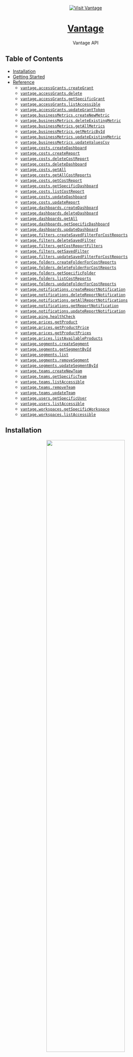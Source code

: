 <div align="center">

[![Visit Vantage](./header.png)](https://vantage.sh)

# [Vantage](https://vantage.sh)<a id="vantage"></a>

Vantage API

</div>

## Table of Contents<a id="table-of-contents"></a>

<!-- toc -->

- [Installation](#installation)
- [Getting Started](#getting-started)
- [Reference](#reference)
  * [`vantage.accessGrants.createGrant`](#vantageaccessgrantscreategrant)
  * [`vantage.accessGrants.delete`](#vantageaccessgrantsdelete)
  * [`vantage.accessGrants.getSpecificGrant`](#vantageaccessgrantsgetspecificgrant)
  * [`vantage.accessGrants.listAccessible`](#vantageaccessgrantslistaccessible)
  * [`vantage.accessGrants.updateGrantToken`](#vantageaccessgrantsupdategranttoken)
  * [`vantage.businessMetrics.createNewMetric`](#vantagebusinessmetricscreatenewmetric)
  * [`vantage.businessMetrics.deleteExistingMetric`](#vantagebusinessmetricsdeleteexistingmetric)
  * [`vantage.businessMetrics.getAllMetrics`](#vantagebusinessmetricsgetallmetrics)
  * [`vantage.businessMetrics.getMetricById`](#vantagebusinessmetricsgetmetricbyid)
  * [`vantage.businessMetrics.updateExistingMetric`](#vantagebusinessmetricsupdateexistingmetric)
  * [`vantage.businessMetrics.updateValuesCsv`](#vantagebusinessmetricsupdatevaluescsv)
  * [`vantage.costs.createDashboard`](#vantagecostscreatedashboard)
  * [`vantage.costs.createReport`](#vantagecostscreatereport)
  * [`vantage.costs.deleteCostReport`](#vantagecostsdeletecostreport)
  * [`vantage.costs.deleteDashboard`](#vantagecostsdeletedashboard)
  * [`vantage.costs.getAll`](#vantagecostsgetall)
  * [`vantage.costs.getAllCostReports`](#vantagecostsgetallcostreports)
  * [`vantage.costs.getCostReport`](#vantagecostsgetcostreport)
  * [`vantage.costs.getSpecificDashboard`](#vantagecostsgetspecificdashboard)
  * [`vantage.costs.listCostReport`](#vantagecostslistcostreport)
  * [`vantage.costs.updateDashboard`](#vantagecostsupdatedashboard)
  * [`vantage.costs.updateReport`](#vantagecostsupdatereport)
  * [`vantage.dashboards.createDashboard`](#vantagedashboardscreatedashboard)
  * [`vantage.dashboards.deleteDashboard`](#vantagedashboardsdeletedashboard)
  * [`vantage.dashboards.getAll`](#vantagedashboardsgetall)
  * [`vantage.dashboards.getSpecificDashboard`](#vantagedashboardsgetspecificdashboard)
  * [`vantage.dashboards.updateDashboard`](#vantagedashboardsupdatedashboard)
  * [`vantage.filters.createSavedFilterForCostReports`](#vantagefilterscreatesavedfilterforcostreports)
  * [`vantage.filters.deleteSavedFilter`](#vantagefiltersdeletesavedfilter)
  * [`vantage.filters.getCostReportFilters`](#vantagefiltersgetcostreportfilters)
  * [`vantage.filters.getSavedFilter`](#vantagefiltersgetsavedfilter)
  * [`vantage.filters.updateSavedFilterForCostReports`](#vantagefiltersupdatesavedfilterforcostreports)
  * [`vantage.folders.createFolderForCostReports`](#vantagefolderscreatefolderforcostreports)
  * [`vantage.folders.deleteFolderForCostReports`](#vantagefoldersdeletefolderforcostreports)
  * [`vantage.folders.getSpecificFolder`](#vantagefoldersgetspecificfolder)
  * [`vantage.folders.listCostReports`](#vantagefolderslistcostreports)
  * [`vantage.folders.updateFolderForCostReports`](#vantagefoldersupdatefolderforcostreports)
  * [`vantage.notifications.createReportNotification`](#vantagenotificationscreatereportnotification)
  * [`vantage.notifications.deleteReportNotification`](#vantagenotificationsdeletereportnotification)
  * [`vantage.notifications.getAllReportNotifications`](#vantagenotificationsgetallreportnotifications)
  * [`vantage.notifications.getReportNotification`](#vantagenotificationsgetreportnotification)
  * [`vantage.notifications.updateReportNotification`](#vantagenotificationsupdatereportnotification)
  * [`vantage.ping.healthCheck`](#vantagepinghealthcheck)
  * [`vantage.prices.getProduct`](#vantagepricesgetproduct)
  * [`vantage.prices.getProductPrice`](#vantagepricesgetproductprice)
  * [`vantage.prices.getProductPrices`](#vantagepricesgetproductprices)
  * [`vantage.prices.listAvailableProducts`](#vantagepriceslistavailableproducts)
  * [`vantage.segments.createSegment`](#vantagesegmentscreatesegment)
  * [`vantage.segments.getSegmentById`](#vantagesegmentsgetsegmentbyid)
  * [`vantage.segments.list`](#vantagesegmentslist)
  * [`vantage.segments.removeSegment`](#vantagesegmentsremovesegment)
  * [`vantage.segments.updateSegmentById`](#vantagesegmentsupdatesegmentbyid)
  * [`vantage.teams.createNewTeam`](#vantageteamscreatenewteam)
  * [`vantage.teams.getSpecificTeam`](#vantageteamsgetspecificteam)
  * [`vantage.teams.listAccessible`](#vantageteamslistaccessible)
  * [`vantage.teams.removeTeam`](#vantageteamsremoveteam)
  * [`vantage.teams.updateTeam`](#vantageteamsupdateteam)
  * [`vantage.users.getSpecificUser`](#vantageusersgetspecificuser)
  * [`vantage.users.listAccessible`](#vantageuserslistaccessible)
  * [`vantage.workspaces.getSpecificWorkspace`](#vantageworkspacesgetspecificworkspace)
  * [`vantage.workspaces.listAccessible`](#vantageworkspaceslistaccessible)

<!-- tocstop -->

## Installation<a id="installation"></a>
<div align="center">
  <a href="https://konfigthis.com/sdk-sign-up?company=Vantage&language=TypeScript">
    <img src="https://raw.githubusercontent.com/konfig-dev/brand-assets/HEAD/cta-images/typescript-cta.png" width="70%">
  </a>
</div>

## Getting Started<a id="getting-started"></a>

```typescript
import { Vantage } from "vantage-typescript-sdk";

const vantage = new Vantage({
  // Defining the base path is optional and defaults to https://api.vantage.sh/v2
  // basePath: "https://api.vantage.sh/v2",
  oauthClientId: "CLIENT_ID",
  oauthClientSecret: "CLIENT_SECRET",
});

const createGrantResponse = await vantage.accessGrants.createGrant({
  resource_token: "resource_token_example",
  team_token: "team_token_example",
  access: "denied",
});

console.log(createGrantResponse);
```

## Reference<a id="reference"></a>


### `vantage.accessGrants.createGrant`<a id="vantageaccessgrantscreategrant"></a>

Create an Access Grant.

#### 🛠️ Usage<a id="🛠️-usage"></a>

```typescript
const createGrantResponse = await vantage.accessGrants.createGrant({
  resource_token: "resource_token_example",
  team_token: "team_token_example",
  access: "denied",
});
```

#### ⚙️ Parameters<a id="⚙️-parameters"></a>

##### resource_token: `string`<a id="resource_token-string"></a>

The token of the resource for which you are granting access.

##### team_token: `string`<a id="team_token-string"></a>

The token of the Team you want to grant access to.

##### access: `string`<a id="access-string"></a>

The access level you want to grant. Defaults to \\\'allowed\\\'.

#### 🔄 Return<a id="🔄-return"></a>

[AccessGrant](./models/access-grant.ts)

#### 🌐 Endpoint<a id="🌐-endpoint"></a>

`/access_grants` `POST`

[🔙 **Back to Table of Contents**](#table-of-contents)

---


### `vantage.accessGrants.delete`<a id="vantageaccessgrantsdelete"></a>

Delete an Access Grant.

#### 🛠️ Usage<a id="🛠️-usage"></a>

```typescript
const deleteResponse = await vantage.accessGrants.delete({
  accessGrantToken: "accessGrantToken_example",
});
```

#### ⚙️ Parameters<a id="⚙️-parameters"></a>

##### accessGrantToken: `string`<a id="accessgranttoken-string"></a>

#### 🔄 Return<a id="🔄-return"></a>

[AccessGrant](./models/access-grant.ts)

#### 🌐 Endpoint<a id="🌐-endpoint"></a>

`/access_grants/{access_grant_token}` `DELETE`

[🔙 **Back to Table of Contents**](#table-of-contents)

---


### `vantage.accessGrants.getSpecificGrant`<a id="vantageaccessgrantsgetspecificgrant"></a>

Return a specific Access Grant.

#### 🛠️ Usage<a id="🛠️-usage"></a>

```typescript
const getSpecificGrantResponse = await vantage.accessGrants.getSpecificGrant({
  accessGrantToken: "accessGrantToken_example",
});
```

#### ⚙️ Parameters<a id="⚙️-parameters"></a>

##### accessGrantToken: `string`<a id="accessgranttoken-string"></a>

#### 🔄 Return<a id="🔄-return"></a>

[AccessGrant](./models/access-grant.ts)

#### 🌐 Endpoint<a id="🌐-endpoint"></a>

`/access_grants/{access_grant_token}` `GET`

[🔙 **Back to Table of Contents**](#table-of-contents)

---


### `vantage.accessGrants.listAccessible`<a id="vantageaccessgrantslistaccessible"></a>

Return all Access Grants that the current API token has access to.

#### 🛠️ Usage<a id="🛠️-usage"></a>

```typescript
const listAccessibleResponse = await vantage.accessGrants.listAccessible({});
```

#### ⚙️ Parameters<a id="⚙️-parameters"></a>

##### page: `number`<a id="page-number"></a>

The page of results to return.

##### limit: `number`<a id="limit-number"></a>

The amount of results to return. The maximum is 1000.

#### 🔄 Return<a id="🔄-return"></a>

[AccessGrants](./models/access-grants.ts)

#### 🌐 Endpoint<a id="🌐-endpoint"></a>

`/access_grants` `GET`

[🔙 **Back to Table of Contents**](#table-of-contents)

---


### `vantage.accessGrants.updateGrantToken`<a id="vantageaccessgrantsupdategranttoken"></a>

Update an AccessGrant.

#### 🛠️ Usage<a id="🛠️-usage"></a>

```typescript
const updateGrantTokenResponse = await vantage.accessGrants.updateGrantToken({
  accessGrantToken: "accessGrantToken_example",
  access: "denied",
});
```

#### ⚙️ Parameters<a id="⚙️-parameters"></a>

##### access: `string`<a id="access-string"></a>

Allowed or denied access to resource.

##### accessGrantToken: `string`<a id="accessgranttoken-string"></a>

#### 🔄 Return<a id="🔄-return"></a>

[AccessGrant](./models/access-grant.ts)

#### 🌐 Endpoint<a id="🌐-endpoint"></a>

`/access_grants/{access_grant_token}` `PUT`

[🔙 **Back to Table of Contents**](#table-of-contents)

---


### `vantage.businessMetrics.createNewMetric`<a id="vantagebusinessmetricscreatenewmetric"></a>

Create a new Business Metric.

#### 🛠️ Usage<a id="🛠️-usage"></a>

```typescript
const createNewMetricResponse = await vantage.businessMetrics.createNewMetric({
  title: "title_example",
});
```

#### ⚙️ Parameters<a id="⚙️-parameters"></a>

##### title: `string`<a id="title-string"></a>

The title of the Business Metric.

##### cost_report_tokens_with_metadata: [`PostBusinessMetricsCostReportTokensWithMetadataInner`](./models/post-business-metrics-cost-report-tokens-with-metadata-inner.ts)[]<a id="cost_report_tokens_with_metadata-postbusinessmetricscostreporttokenswithmetadatainnermodelspost-business-metrics-cost-report-tokens-with-metadata-innerts"></a>

The tokens for any CostReports that use the BusinessMetric, and the unit scale.

##### values: [`PostBusinessMetricsValuesInner`](./models/post-business-metrics-values-inner.ts)[]<a id="values-postbusinessmetricsvaluesinnermodelspost-business-metrics-values-innerts"></a>

The dates and amounts for the BusinessMetric.

#### 🔄 Return<a id="🔄-return"></a>

[BusinessMetric](./models/business-metric.ts)

#### 🌐 Endpoint<a id="🌐-endpoint"></a>

`/business_metrics` `POST`

[🔙 **Back to Table of Contents**](#table-of-contents)

---


### `vantage.businessMetrics.deleteExistingMetric`<a id="vantagebusinessmetricsdeleteexistingmetric"></a>

Deletes an existing BusinessMetric.

#### 🛠️ Usage<a id="🛠️-usage"></a>

```typescript
const deleteExistingMetricResponse =
  await vantage.businessMetrics.deleteExistingMetric({
    businessMetricToken: "businessMetricToken_example",
  });
```

#### ⚙️ Parameters<a id="⚙️-parameters"></a>

##### businessMetricToken: `string`<a id="businessmetrictoken-string"></a>

#### 🔄 Return<a id="🔄-return"></a>

[BusinessMetric](./models/business-metric.ts)

#### 🌐 Endpoint<a id="🌐-endpoint"></a>

`/business_metrics/{business_metric_token}` `DELETE`

[🔙 **Back to Table of Contents**](#table-of-contents)

---


### `vantage.businessMetrics.getAllMetrics`<a id="vantagebusinessmetricsgetallmetrics"></a>

Return all Business Metrics that the current API token has access to.

#### 🛠️ Usage<a id="🛠️-usage"></a>

```typescript
const getAllMetricsResponse = await vantage.businessMetrics.getAllMetrics({});
```

#### ⚙️ Parameters<a id="⚙️-parameters"></a>

##### page: `number`<a id="page-number"></a>

The page of results to return.

##### limit: `number`<a id="limit-number"></a>

The amount of results to return. The maximum is 1000.

#### 🔄 Return<a id="🔄-return"></a>

[BusinessMetrics](./models/business-metrics.ts)

#### 🌐 Endpoint<a id="🌐-endpoint"></a>

`/business_metrics` `GET`

[🔙 **Back to Table of Contents**](#table-of-contents)

---


### `vantage.businessMetrics.getMetricById`<a id="vantagebusinessmetricsgetmetricbyid"></a>

Return a specific Business Metric.

#### 🛠️ Usage<a id="🛠️-usage"></a>

```typescript
const getMetricByIdResponse = await vantage.businessMetrics.getMetricById({
  businessMetricToken: "businessMetricToken_example",
});
```

#### ⚙️ Parameters<a id="⚙️-parameters"></a>

##### businessMetricToken: `string`<a id="businessmetrictoken-string"></a>

#### 🔄 Return<a id="🔄-return"></a>

[BusinessMetric](./models/business-metric.ts)

#### 🌐 Endpoint<a id="🌐-endpoint"></a>

`/business_metrics/{business_metric_token}` `GET`

[🔙 **Back to Table of Contents**](#table-of-contents)

---


### `vantage.businessMetrics.updateExistingMetric`<a id="vantagebusinessmetricsupdateexistingmetric"></a>

Updates an existing BusinessMetric.

#### 🛠️ Usage<a id="🛠️-usage"></a>

```typescript
const updateExistingMetricResponse =
  await vantage.businessMetrics.updateExistingMetric({
    businessMetricToken: "businessMetricToken_example",
  });
```

#### ⚙️ Parameters<a id="⚙️-parameters"></a>

##### businessMetricToken: `string`<a id="businessmetrictoken-string"></a>

##### title: `string`<a id="title-string"></a>

The title of the BusinessMetric.

##### cost_report_tokens_with_metadata: [`PutBusinessMetricsCostReportTokensWithMetadataInner`](./models/put-business-metrics-cost-report-tokens-with-metadata-inner.ts)[]<a id="cost_report_tokens_with_metadata-putbusinessmetricscostreporttokenswithmetadatainnermodelsput-business-metrics-cost-report-tokens-with-metadata-innerts"></a>

The tokens for any CostReports that use the BusinessMetric, and the unit scale.

##### values: [`PostBusinessMetricsValuesInner`](./models/post-business-metrics-values-inner.ts)[]<a id="values-postbusinessmetricsvaluesinnermodelspost-business-metrics-values-innerts"></a>

The dates and amounts for the BusinessMetric.

#### 🔄 Return<a id="🔄-return"></a>

[BusinessMetric](./models/business-metric.ts)

#### 🌐 Endpoint<a id="🌐-endpoint"></a>

`/business_metrics/{business_metric_token}` `PUT`

[🔙 **Back to Table of Contents**](#table-of-contents)

---


### `vantage.businessMetrics.updateValuesCsv`<a id="vantagebusinessmetricsupdatevaluescsv"></a>

Updates the values for an existing BusinessMetric from a CSV file.

#### 🛠️ Usage<a id="🛠️-usage"></a>

```typescript
const updateValuesCsvResponse = await vantage.businessMetrics.updateValuesCsv({
  businessMetricToken: "businessMetricToken_example",
  csv: fs.readFileSync("/path/to/file"),
});
```

#### ⚙️ Parameters<a id="⚙️-parameters"></a>

##### businessMetricToken: `string`<a id="businessmetrictoken-string"></a>

##### csv: `Uint8Array | File | buffer.File`<a id="csv-uint8array--file--bufferfile"></a>

CSV file containing BusinessMetric dates and amounts

#### 🔄 Return<a id="🔄-return"></a>

[BusinessMetric](./models/business-metric.ts)

#### 🌐 Endpoint<a id="🌐-endpoint"></a>

`/business_metrics/{business_metric_token}/values.csv` `PUT`

[🔙 **Back to Table of Contents**](#table-of-contents)

---


### `vantage.costs.createDashboard`<a id="vantagecostscreatedashboard"></a>

Create a Dashboard.

#### 🛠️ Usage<a id="🛠️-usage"></a>

```typescript
const createDashboardResponse = await vantage.costs.createDashboard({
  title: "title_example",
  date_bin: "cumulative",
  date_interval: "this_month",
  end_date: "end_date_example",
});
```

#### ⚙️ Parameters<a id="⚙️-parameters"></a>

##### title: `string`<a id="title-string"></a>

The title of the Dashboard.

##### end_date: `string`<a id="end_date-string"></a>

The end date for the date range for costs in the Dashboard. ISO 8601 Formatted. Incompatible with \\\'date_interval\\\' parameter.

##### widget_tokens: `string`[]<a id="widget_tokens-string"></a>

The tokens of the widgets to add to the Dashboard. Currently only supports CostReport tokens.

##### saved_filter_tokens: `string`[]<a id="saved_filter_tokens-string"></a>

The tokens of the Saved Filters used in the Dashboard.

##### date_bin: `string`<a id="date_bin-string"></a>

Determines how to group costs in the Dashboard.

##### date_interval: `string`<a id="date_interval-string"></a>

Determines the date range in the Dashboard. Incompatible with \\\'start_date\\\' and \\\'end_date\\\' parameters.

##### start_date: `string`<a id="start_date-string"></a>

The start date for the date range for costs in the Dashboard. ISO 8601 Formatted. Incompatible with \\\'date_interval\\\' parameter.

##### workspace_token: `string`<a id="workspace_token-string"></a>

The token of the Workspace to add the Dashboard to. Required if the API token is associated with multiple Workspaces.

#### 🔄 Return<a id="🔄-return"></a>

[Dashboard](./models/dashboard.ts)

#### 🌐 Endpoint<a id="🌐-endpoint"></a>

`/dashboards` `POST`

[🔙 **Back to Table of Contents**](#table-of-contents)

---


### `vantage.costs.createReport`<a id="vantagecostscreatereport"></a>

Create a CostReport.

#### 🛠️ Usage<a id="🛠️-usage"></a>

```typescript
const createReportResponse = await vantage.costs.createReport({
  title: "title_example",
});
```

#### ⚙️ Parameters<a id="⚙️-parameters"></a>

##### title: `string`<a id="title-string"></a>

The title of the CostReport.

##### workspace_token: `string`<a id="workspace_token-string"></a>

The token of the Workspace to add the Cost Report to. Ignored if \\\'folder_token\\\' is set. Required if the API token is associated with multiple Workspaces.

##### groupings: `string`<a id="groupings-string"></a>

Grouping values for aggregating costs on the report. Valid groupings: account_id, billing_account_id, charge_type, cost_category, cost_subcategory, provider, region, resource_id, service, tagged, tag:<tag_value>. If providing multiple groupings, join as comma separated values: groupings=provider,service,region

##### filter: `string`<a id="filter-string"></a>

The filter query language to apply to the CostReport. Additional documentation available at https://docs.vantage.sh/vql.

##### saved_filter_tokens: `string`[]<a id="saved_filter_tokens-string"></a>

The tokens of the SavedFilters to apply to the CostReport.

##### business_metric_tokens_with_metadata: [`PostCostReportsBusinessMetricTokensWithMetadataInner`](./models/post-cost-reports-business-metric-tokens-with-metadata-inner.ts)[]<a id="business_metric_tokens_with_metadata-postcostreportsbusinessmetrictokenswithmetadatainnermodelspost-cost-reports-business-metric-tokens-with-metadata-innerts"></a>

The tokens for any BusinessMetrics to attach to the CostReport, and the unit scale.

##### folder_token: `string`<a id="folder_token-string"></a>

The token of the Folder to add the CostReport to. Determines the Workspace the report is assigned to.

##### settings: [`PostCostReportsSettings`](./models/post-cost-reports-settings.ts)<a id="settings-postcostreportssettingsmodelspost-cost-reports-settingsts"></a>

#### 🔄 Return<a id="🔄-return"></a>

[CostReport](./models/cost-report.ts)

#### 🌐 Endpoint<a id="🌐-endpoint"></a>

`/cost_reports` `POST`

[🔙 **Back to Table of Contents**](#table-of-contents)

---


### `vantage.costs.deleteCostReport`<a id="vantagecostsdeletecostreport"></a>

Delete a CostReport.

#### 🛠️ Usage<a id="🛠️-usage"></a>

```typescript
const deleteCostReportResponse = await vantage.costs.deleteCostReport({
  costReportToken: "costReportToken_example",
});
```

#### ⚙️ Parameters<a id="⚙️-parameters"></a>

##### costReportToken: `string`<a id="costreporttoken-string"></a>

#### 🔄 Return<a id="🔄-return"></a>

[CostReport](./models/cost-report.ts)

#### 🌐 Endpoint<a id="🌐-endpoint"></a>

`/cost_reports/{cost_report_token}` `DELETE`

[🔙 **Back to Table of Contents**](#table-of-contents)

---


### `vantage.costs.deleteDashboard`<a id="vantagecostsdeletedashboard"></a>

Delete a Dashboard.

#### 🛠️ Usage<a id="🛠️-usage"></a>

```typescript
const deleteDashboardResponse = await vantage.costs.deleteDashboard({
  dashboardToken: "dashboardToken_example",
});
```

#### ⚙️ Parameters<a id="⚙️-parameters"></a>

##### dashboardToken: `string`<a id="dashboardtoken-string"></a>

#### 🔄 Return<a id="🔄-return"></a>

[Dashboard](./models/dashboard.ts)

#### 🌐 Endpoint<a id="🌐-endpoint"></a>

`/dashboards/{dashboard_token}` `DELETE`

[🔙 **Back to Table of Contents**](#table-of-contents)

---


### `vantage.costs.getAll`<a id="vantagecostsgetall"></a>

Return all Dashboards.

#### 🛠️ Usage<a id="🛠️-usage"></a>

```typescript
const getAllResponse = await vantage.costs.getAll({});
```

#### ⚙️ Parameters<a id="⚙️-parameters"></a>

##### page: `number`<a id="page-number"></a>

The page of results to return.

##### limit: `number`<a id="limit-number"></a>

The amount of results to return. The maximum is 1000.

#### 🔄 Return<a id="🔄-return"></a>

[Dashboards](./models/dashboards.ts)

#### 🌐 Endpoint<a id="🌐-endpoint"></a>

`/dashboards` `GET`

[🔙 **Back to Table of Contents**](#table-of-contents)

---


### `vantage.costs.getAllCostReports`<a id="vantagecostsgetallcostreports"></a>

Return all CostReports.

#### 🛠️ Usage<a id="🛠️-usage"></a>

```typescript
const getAllCostReportsResponse = await vantage.costs.getAllCostReports({});
```

#### ⚙️ Parameters<a id="⚙️-parameters"></a>

##### page: `number`<a id="page-number"></a>

The page of results to return.

##### limit: `number`<a id="limit-number"></a>

The amount of results to return. The maximum is 1000.

#### 🔄 Return<a id="🔄-return"></a>

[CostReports](./models/cost-reports.ts)

#### 🌐 Endpoint<a id="🌐-endpoint"></a>

`/cost_reports` `GET`

[🔙 **Back to Table of Contents**](#table-of-contents)

---


### `vantage.costs.getCostReport`<a id="vantagecostsgetcostreport"></a>

Return a CostReport.

#### 🛠️ Usage<a id="🛠️-usage"></a>

```typescript
const getCostReportResponse = await vantage.costs.getCostReport({
  costReportToken: "costReportToken_example",
});
```

#### ⚙️ Parameters<a id="⚙️-parameters"></a>

##### costReportToken: `string`<a id="costreporttoken-string"></a>

#### 🔄 Return<a id="🔄-return"></a>

[CostReport](./models/cost-report.ts)

#### 🌐 Endpoint<a id="🌐-endpoint"></a>

`/cost_reports/{cost_report_token}` `GET`

[🔙 **Back to Table of Contents**](#table-of-contents)

---


### `vantage.costs.getSpecificDashboard`<a id="vantagecostsgetspecificdashboard"></a>

Return a specific Dashboard.

#### 🛠️ Usage<a id="🛠️-usage"></a>

```typescript
const getSpecificDashboardResponse = await vantage.costs.getSpecificDashboard({
  dashboardToken: "dashboardToken_example",
});
```

#### ⚙️ Parameters<a id="⚙️-parameters"></a>

##### dashboardToken: `string`<a id="dashboardtoken-string"></a>

#### 🔄 Return<a id="🔄-return"></a>

[Dashboard](./models/dashboard.ts)

#### 🌐 Endpoint<a id="🌐-endpoint"></a>

`/dashboards/{dashboard_token}` `GET`

[🔙 **Back to Table of Contents**](#table-of-contents)

---


### `vantage.costs.listCostReport`<a id="vantagecostslistcostreport"></a>

Return all Costs for a CostReport.

#### 🛠️ Usage<a id="🛠️-usage"></a>

```typescript
const listCostReportResponse = await vantage.costs.listCostReport({
  costReportToken: "costReportToken_example",
  order: "desc",
});
```

#### ⚙️ Parameters<a id="⚙️-parameters"></a>

##### costReportToken: `string`<a id="costreporttoken-string"></a>

The CostReport token.

##### startDate: `string`<a id="startdate-string"></a>

First date you would like to filter costs from. ISO 8601 formatted.

##### endDate: `string`<a id="enddate-string"></a>

Last date you would like to filter costs to. ISO 8601 formatted.

##### groupings: `string`[]<a id="groupings-string"></a>

Group the results by specific field(s). Defaults to provider, service, account_id. Valid groupings: account_id, billing_account_id, charge_type, cost_category, cost_subcategory, provider, region, resource_id, service, tagged, tag:<tag_value>. If providing multiple groupings, join as comma separated values: groupings=provider,service,region

##### order: `'asc' | 'desc'`<a id="order-asc--desc"></a>

Whether to order costs by date in an ascending or descending manner.

##### limit: `number`<a id="limit-number"></a>

The amount of results to return. The maximum is 1000.

#### 🔄 Return<a id="🔄-return"></a>

[Costs](./models/costs.ts)

#### 🌐 Endpoint<a id="🌐-endpoint"></a>

`/costs` `GET`

[🔙 **Back to Table of Contents**](#table-of-contents)

---


### `vantage.costs.updateDashboard`<a id="vantagecostsupdatedashboard"></a>

Update a Dashboard.

#### 🛠️ Usage<a id="🛠️-usage"></a>

```typescript
const updateDashboardResponse = await vantage.costs.updateDashboard({
  dashboardToken: "dashboardToken_example",
  date_bin: "cumulative",
  date_interval: "this_month",
  end_date: "end_date_example",
});
```

#### ⚙️ Parameters<a id="⚙️-parameters"></a>

##### end_date: `string`<a id="end_date-string"></a>

The end date for the date range for costs in the Dashboard. ISO 8601 Formatted. Incompatible with \\\'date_interval\\\' parameter.

##### dashboardToken: `string`<a id="dashboardtoken-string"></a>

##### title: `string`<a id="title-string"></a>

The title of the Dashboard.

##### widget_tokens: `string`[]<a id="widget_tokens-string"></a>

The tokens of the widgets to add to the Dashboard. Currently only supports CostReport tokens.

##### saved_filter_tokens: `string`[]<a id="saved_filter_tokens-string"></a>

The tokens of the Saved Filters used in the Dashboard.

##### date_bin: `string`<a id="date_bin-string"></a>

Determines how to group costs in the Dashboard.

##### date_interval: `string`<a id="date_interval-string"></a>

Determines the date range in the Dashboard. Incompatible with \\\'start_date\\\' and \\\'end_date\\\' parameters.

##### start_date: `string`<a id="start_date-string"></a>

The start date for the date range for costs in the Dashboard. ISO 8601 Formatted. Incompatible with \\\'date_interval\\\' parameter.

#### 🔄 Return<a id="🔄-return"></a>

[Dashboard](./models/dashboard.ts)

#### 🌐 Endpoint<a id="🌐-endpoint"></a>

`/dashboards/{dashboard_token}` `PUT`

[🔙 **Back to Table of Contents**](#table-of-contents)

---


### `vantage.costs.updateReport`<a id="vantagecostsupdatereport"></a>

Update a CostReport.

#### 🛠️ Usage<a id="🛠️-usage"></a>

```typescript
const updateReportResponse = await vantage.costs.updateReport({
  costReportToken: "costReportToken_example",
});
```

#### ⚙️ Parameters<a id="⚙️-parameters"></a>

##### costReportToken: `string`<a id="costreporttoken-string"></a>

##### title: `string`<a id="title-string"></a>

The title of the CostReport.

##### groupings: `string`<a id="groupings-string"></a>

Grouping values for aggregating costs on the report. Valid groupings: account_id, billing_account_id, charge_type, cost_category, cost_subcategory, provider, region, resource_id, service, tagged, tag:<tag_value>. If providing multiple groupings, join as comma separated values: groupings=provider,service,region

##### filter: `string`<a id="filter-string"></a>

The filter query language to apply to the CostReport. Additional documentation available at https://docs.vantage.sh/vql.

##### saved_filter_tokens: `string`[]<a id="saved_filter_tokens-string"></a>

The tokens of the SavedFilters to apply to the CostReport.

##### business_metric_tokens_with_metadata: [`PutCostReportsBusinessMetricTokensWithMetadataInner`](./models/put-cost-reports-business-metric-tokens-with-metadata-inner.ts)[]<a id="business_metric_tokens_with_metadata-putcostreportsbusinessmetrictokenswithmetadatainnermodelsput-cost-reports-business-metric-tokens-with-metadata-innerts"></a>

The tokens for any BusinessMetrics to attach to the CostReport, and the unit scale.

##### folder_token: `string`<a id="folder_token-string"></a>

The token of the Folder to add the CostReport to. Determines the Workspace the report is assigned to.

##### settings: [`PutCostReportsSettings`](./models/put-cost-reports-settings.ts)<a id="settings-putcostreportssettingsmodelsput-cost-reports-settingsts"></a>

#### 🔄 Return<a id="🔄-return"></a>

[CostReport](./models/cost-report.ts)

#### 🌐 Endpoint<a id="🌐-endpoint"></a>

`/cost_reports/{cost_report_token}` `PUT`

[🔙 **Back to Table of Contents**](#table-of-contents)

---


### `vantage.dashboards.createDashboard`<a id="vantagedashboardscreatedashboard"></a>

Create a Dashboard.

#### 🛠️ Usage<a id="🛠️-usage"></a>

```typescript
const createDashboardResponse = await vantage.dashboards.createDashboard({
  title: "title_example",
  date_bin: "cumulative",
  date_interval: "this_month",
  end_date: "end_date_example",
});
```

#### ⚙️ Parameters<a id="⚙️-parameters"></a>

##### title: `string`<a id="title-string"></a>

The title of the Dashboard.

##### end_date: `string`<a id="end_date-string"></a>

The end date for the date range for costs in the Dashboard. ISO 8601 Formatted. Incompatible with \\\'date_interval\\\' parameter.

##### widget_tokens: `string`[]<a id="widget_tokens-string"></a>

The tokens of the widgets to add to the Dashboard. Currently only supports CostReport tokens.

##### saved_filter_tokens: `string`[]<a id="saved_filter_tokens-string"></a>

The tokens of the Saved Filters used in the Dashboard.

##### date_bin: `string`<a id="date_bin-string"></a>

Determines how to group costs in the Dashboard.

##### date_interval: `string`<a id="date_interval-string"></a>

Determines the date range in the Dashboard. Incompatible with \\\'start_date\\\' and \\\'end_date\\\' parameters.

##### start_date: `string`<a id="start_date-string"></a>

The start date for the date range for costs in the Dashboard. ISO 8601 Formatted. Incompatible with \\\'date_interval\\\' parameter.

##### workspace_token: `string`<a id="workspace_token-string"></a>

The token of the Workspace to add the Dashboard to. Required if the API token is associated with multiple Workspaces.

#### 🔄 Return<a id="🔄-return"></a>

[Dashboard](./models/dashboard.ts)

#### 🌐 Endpoint<a id="🌐-endpoint"></a>

`/dashboards` `POST`

[🔙 **Back to Table of Contents**](#table-of-contents)

---


### `vantage.dashboards.deleteDashboard`<a id="vantagedashboardsdeletedashboard"></a>

Delete a Dashboard.

#### 🛠️ Usage<a id="🛠️-usage"></a>

```typescript
const deleteDashboardResponse = await vantage.dashboards.deleteDashboard({
  dashboardToken: "dashboardToken_example",
});
```

#### ⚙️ Parameters<a id="⚙️-parameters"></a>

##### dashboardToken: `string`<a id="dashboardtoken-string"></a>

#### 🔄 Return<a id="🔄-return"></a>

[Dashboard](./models/dashboard.ts)

#### 🌐 Endpoint<a id="🌐-endpoint"></a>

`/dashboards/{dashboard_token}` `DELETE`

[🔙 **Back to Table of Contents**](#table-of-contents)

---


### `vantage.dashboards.getAll`<a id="vantagedashboardsgetall"></a>

Return all Dashboards.

#### 🛠️ Usage<a id="🛠️-usage"></a>

```typescript
const getAllResponse = await vantage.dashboards.getAll({});
```

#### ⚙️ Parameters<a id="⚙️-parameters"></a>

##### page: `number`<a id="page-number"></a>

The page of results to return.

##### limit: `number`<a id="limit-number"></a>

The amount of results to return. The maximum is 1000.

#### 🔄 Return<a id="🔄-return"></a>

[Dashboards](./models/dashboards.ts)

#### 🌐 Endpoint<a id="🌐-endpoint"></a>

`/dashboards` `GET`

[🔙 **Back to Table of Contents**](#table-of-contents)

---


### `vantage.dashboards.getSpecificDashboard`<a id="vantagedashboardsgetspecificdashboard"></a>

Return a specific Dashboard.

#### 🛠️ Usage<a id="🛠️-usage"></a>

```typescript
const getSpecificDashboardResponse =
  await vantage.dashboards.getSpecificDashboard({
    dashboardToken: "dashboardToken_example",
  });
```

#### ⚙️ Parameters<a id="⚙️-parameters"></a>

##### dashboardToken: `string`<a id="dashboardtoken-string"></a>

#### 🔄 Return<a id="🔄-return"></a>

[Dashboard](./models/dashboard.ts)

#### 🌐 Endpoint<a id="🌐-endpoint"></a>

`/dashboards/{dashboard_token}` `GET`

[🔙 **Back to Table of Contents**](#table-of-contents)

---


### `vantage.dashboards.updateDashboard`<a id="vantagedashboardsupdatedashboard"></a>

Update a Dashboard.

#### 🛠️ Usage<a id="🛠️-usage"></a>

```typescript
const updateDashboardResponse = await vantage.dashboards.updateDashboard({
  dashboardToken: "dashboardToken_example",
  date_bin: "cumulative",
  date_interval: "this_month",
  end_date: "end_date_example",
});
```

#### ⚙️ Parameters<a id="⚙️-parameters"></a>

##### end_date: `string`<a id="end_date-string"></a>

The end date for the date range for costs in the Dashboard. ISO 8601 Formatted. Incompatible with \\\'date_interval\\\' parameter.

##### dashboardToken: `string`<a id="dashboardtoken-string"></a>

##### title: `string`<a id="title-string"></a>

The title of the Dashboard.

##### widget_tokens: `string`[]<a id="widget_tokens-string"></a>

The tokens of the widgets to add to the Dashboard. Currently only supports CostReport tokens.

##### saved_filter_tokens: `string`[]<a id="saved_filter_tokens-string"></a>

The tokens of the Saved Filters used in the Dashboard.

##### date_bin: `string`<a id="date_bin-string"></a>

Determines how to group costs in the Dashboard.

##### date_interval: `string`<a id="date_interval-string"></a>

Determines the date range in the Dashboard. Incompatible with \\\'start_date\\\' and \\\'end_date\\\' parameters.

##### start_date: `string`<a id="start_date-string"></a>

The start date for the date range for costs in the Dashboard. ISO 8601 Formatted. Incompatible with \\\'date_interval\\\' parameter.

#### 🔄 Return<a id="🔄-return"></a>

[Dashboard](./models/dashboard.ts)

#### 🌐 Endpoint<a id="🌐-endpoint"></a>

`/dashboards/{dashboard_token}` `PUT`

[🔙 **Back to Table of Contents**](#table-of-contents)

---


### `vantage.filters.createSavedFilterForCostReports`<a id="vantagefilterscreatesavedfilterforcostreports"></a>

Create a SavedFilter for CostReports.

#### 🛠️ Usage<a id="🛠️-usage"></a>

```typescript
const createSavedFilterForCostReportsResponse =
  await vantage.filters.createSavedFilterForCostReports({
    title: "title_example",
  });
```

#### ⚙️ Parameters<a id="⚙️-parameters"></a>

##### title: `string`<a id="title-string"></a>

The title of the SavedFilter.

##### workspace_token: `string`<a id="workspace_token-string"></a>

The Workspace to associate the SavedFilter with. Required if the API token is associated with multiple Workspaces.

##### filter: `string`<a id="filter-string"></a>

The filter query language to apply to the SavedFilter, which subsequently gets applied to a CostReport. Additional documentation available at https://docs.vantage.sh/vql.

#### 🔄 Return<a id="🔄-return"></a>

[SavedFilter](./models/saved-filter.ts)

#### 🌐 Endpoint<a id="🌐-endpoint"></a>

`/saved_filters` `POST`

[🔙 **Back to Table of Contents**](#table-of-contents)

---


### `vantage.filters.deleteSavedFilter`<a id="vantagefiltersdeletesavedfilter"></a>

Delete a SavedFilter for CostReports.

#### 🛠️ Usage<a id="🛠️-usage"></a>

```typescript
const deleteSavedFilterResponse = await vantage.filters.deleteSavedFilter({
  savedFilterToken: "savedFilterToken_example",
});
```

#### ⚙️ Parameters<a id="⚙️-parameters"></a>

##### savedFilterToken: `string`<a id="savedfiltertoken-string"></a>

#### 🔄 Return<a id="🔄-return"></a>

[SavedFilter](./models/saved-filter.ts)

#### 🌐 Endpoint<a id="🌐-endpoint"></a>

`/saved_filters/{saved_filter_token}` `DELETE`

[🔙 **Back to Table of Contents**](#table-of-contents)

---


### `vantage.filters.getCostReportFilters`<a id="vantagefiltersgetcostreportfilters"></a>

Return all SavedFilters that can be applied to a CostReport.

#### 🛠️ Usage<a id="🛠️-usage"></a>

```typescript
const getCostReportFiltersResponse = await vantage.filters.getCostReportFilters(
  {}
);
```

#### ⚙️ Parameters<a id="⚙️-parameters"></a>

##### page: `number`<a id="page-number"></a>

The page of results to return.

##### limit: `number`<a id="limit-number"></a>

The amount of results to return. The maximum is 1000.

#### 🔄 Return<a id="🔄-return"></a>

[SavedFilters](./models/saved-filters.ts)

#### 🌐 Endpoint<a id="🌐-endpoint"></a>

`/saved_filters` `GET`

[🔙 **Back to Table of Contents**](#table-of-contents)

---


### `vantage.filters.getSavedFilter`<a id="vantagefiltersgetsavedfilter"></a>

Return a specific SavedFilter.

#### 🛠️ Usage<a id="🛠️-usage"></a>

```typescript
const getSavedFilterResponse = await vantage.filters.getSavedFilter({
  savedFilterToken: "savedFilterToken_example",
});
```

#### ⚙️ Parameters<a id="⚙️-parameters"></a>

##### savedFilterToken: `string`<a id="savedfiltertoken-string"></a>

#### 🔄 Return<a id="🔄-return"></a>

[SavedFilter](./models/saved-filter.ts)

#### 🌐 Endpoint<a id="🌐-endpoint"></a>

`/saved_filters/{saved_filter_token}` `GET`

[🔙 **Back to Table of Contents**](#table-of-contents)

---


### `vantage.filters.updateSavedFilterForCostReports`<a id="vantagefiltersupdatesavedfilterforcostreports"></a>

Update a SavedFilter for CostReports.

#### 🛠️ Usage<a id="🛠️-usage"></a>

```typescript
const updateSavedFilterForCostReportsResponse =
  await vantage.filters.updateSavedFilterForCostReports({
    savedFilterToken: "savedFilterToken_example",
  });
```

#### ⚙️ Parameters<a id="⚙️-parameters"></a>

##### savedFilterToken: `string`<a id="savedfiltertoken-string"></a>

##### title: `string`<a id="title-string"></a>

The title of the SavedFilter.

##### filter: `string`<a id="filter-string"></a>

The filter query language to apply to the SavedFilter, which subsequently gets applied to a CostReport. Additional documentation available at https://docs.vantage.sh/vql.

#### 🔄 Return<a id="🔄-return"></a>

[SavedFilter](./models/saved-filter.ts)

#### 🌐 Endpoint<a id="🌐-endpoint"></a>

`/saved_filters/{saved_filter_token}` `PUT`

[🔙 **Back to Table of Contents**](#table-of-contents)

---


### `vantage.folders.createFolderForCostReports`<a id="vantagefolderscreatefolderforcostreports"></a>

Create a Folder for CostReports.

#### 🛠️ Usage<a id="🛠️-usage"></a>

```typescript
const createFolderForCostReportsResponse =
  await vantage.folders.createFolderForCostReports({
    title: "title_example",
  });
```

#### ⚙️ Parameters<a id="⚙️-parameters"></a>

##### title: `string`<a id="title-string"></a>

The title of the Folder.

##### parent_folder_token: `string`<a id="parent_folder_token-string"></a>

The token of the parent Folder.

##### saved_filter_tokens: `string`[]<a id="saved_filter_tokens-string"></a>

The tokens of the SavedFilters to apply to any Cost Report contained within the Folder.

##### workspace_token: `string`<a id="workspace_token-string"></a>

The token of the Workspace to add the Folder to. Ignored if \\\'parent_folder_token\\\' is set. Required if the API token is associated with multiple Workspaces.

#### 🔄 Return<a id="🔄-return"></a>

[Folder](./models/folder.ts)

#### 🌐 Endpoint<a id="🌐-endpoint"></a>

`/folders` `POST`

[🔙 **Back to Table of Contents**](#table-of-contents)

---


### `vantage.folders.deleteFolderForCostReports`<a id="vantagefoldersdeletefolderforcostreports"></a>

Delete a Folder for CostReports.

#### 🛠️ Usage<a id="🛠️-usage"></a>

```typescript
const deleteFolderForCostReportsResponse =
  await vantage.folders.deleteFolderForCostReports({
    folderToken: "folderToken_example",
  });
```

#### ⚙️ Parameters<a id="⚙️-parameters"></a>

##### folderToken: `string`<a id="foldertoken-string"></a>

#### 🔄 Return<a id="🔄-return"></a>

[Folder](./models/folder.ts)

#### 🌐 Endpoint<a id="🌐-endpoint"></a>

`/folders/{folder_token}` `DELETE`

[🔙 **Back to Table of Contents**](#table-of-contents)

---


### `vantage.folders.getSpecificFolder`<a id="vantagefoldersgetspecificfolder"></a>

Return a specific Folder for CostReports.

#### 🛠️ Usage<a id="🛠️-usage"></a>

```typescript
const getSpecificFolderResponse = await vantage.folders.getSpecificFolder({
  folderToken: "folderToken_example",
});
```

#### ⚙️ Parameters<a id="⚙️-parameters"></a>

##### folderToken: `string`<a id="foldertoken-string"></a>

#### 🔄 Return<a id="🔄-return"></a>

[Folder](./models/folder.ts)

#### 🌐 Endpoint<a id="🌐-endpoint"></a>

`/folders/{folder_token}` `GET`

[🔙 **Back to Table of Contents**](#table-of-contents)

---


### `vantage.folders.listCostReports`<a id="vantagefolderslistcostreports"></a>

Return all Folders for CostReports.

#### 🛠️ Usage<a id="🛠️-usage"></a>

```typescript
const listCostReportsResponse = await vantage.folders.listCostReports({});
```

#### ⚙️ Parameters<a id="⚙️-parameters"></a>

##### page: `number`<a id="page-number"></a>

The page of results to return.

##### limit: `number`<a id="limit-number"></a>

The amount of results to return. The maximum is 1000.

#### 🔄 Return<a id="🔄-return"></a>

[Folders](./models/folders.ts)

#### 🌐 Endpoint<a id="🌐-endpoint"></a>

`/folders` `GET`

[🔙 **Back to Table of Contents**](#table-of-contents)

---


### `vantage.folders.updateFolderForCostReports`<a id="vantagefoldersupdatefolderforcostreports"></a>

Update a Folder for CostReports.

#### 🛠️ Usage<a id="🛠️-usage"></a>

```typescript
const updateFolderForCostReportsResponse =
  await vantage.folders.updateFolderForCostReports({
    folderToken: "folderToken_example",
  });
```

#### ⚙️ Parameters<a id="⚙️-parameters"></a>

##### folderToken: `string`<a id="foldertoken-string"></a>

##### title: `string`<a id="title-string"></a>

The title of the Folder.

##### parent_folder_token: `string`<a id="parent_folder_token-string"></a>

The token of the parent Folder.

##### saved_filter_tokens: `string`[]<a id="saved_filter_tokens-string"></a>

The tokens of the SavedFilters to apply to any Cost Report contained within the Folder.

#### 🔄 Return<a id="🔄-return"></a>

[Folder](./models/folder.ts)

#### 🌐 Endpoint<a id="🌐-endpoint"></a>

`/folders/{folder_token}` `PUT`

[🔙 **Back to Table of Contents**](#table-of-contents)

---


### `vantage.notifications.createReportNotification`<a id="vantagenotificationscreatereportnotification"></a>

Create a ReportNotification.

#### 🛠️ Usage<a id="🛠️-usage"></a>

```typescript
const createReportNotificationResponse =
  await vantage.notifications.createReportNotification({
    title: "title_example",
    cost_report_token: "cost_report_token_example",
    frequency: "frequency_example",
    change: "change_example",
  });
```

#### ⚙️ Parameters<a id="⚙️-parameters"></a>

##### title: `string`<a id="title-string"></a>

The title of the ReportNotification.

##### cost_report_token: `string`<a id="cost_report_token-string"></a>

The CostReport token.

##### frequency: `string`<a id="frequency-string"></a>

The frequency the ReportNotification is sent. Possible values: daily, weekly, monthly.

##### change: `string`<a id="change-string"></a>

The type of change the ReportNotification is tracking. Possible values: percentage, dollars.

##### workspace_token: `string`<a id="workspace_token-string"></a>

The token of the Workspace to add the ReportNotification to. Required if the API token is associated with multiple Workspaces.

##### user_tokens: `string`[]<a id="user_tokens-string"></a>

The Users that receive the notification.

##### recipient_channels: `string`[]<a id="recipient_channels-string"></a>

The Slack or Microsoft Teams channels that receive the notification.

#### 🔄 Return<a id="🔄-return"></a>

[ReportNotification](./models/report-notification.ts)

#### 🌐 Endpoint<a id="🌐-endpoint"></a>

`/report_notifications` `POST`

[🔙 **Back to Table of Contents**](#table-of-contents)

---


### `vantage.notifications.deleteReportNotification`<a id="vantagenotificationsdeletereportnotification"></a>

Delete a ReportNotification.

#### 🛠️ Usage<a id="🛠️-usage"></a>

```typescript
const deleteReportNotificationResponse =
  await vantage.notifications.deleteReportNotification({
    reportNotificationToken: "reportNotificationToken_example",
  });
```

#### ⚙️ Parameters<a id="⚙️-parameters"></a>

##### reportNotificationToken: `string`<a id="reportnotificationtoken-string"></a>

#### 🔄 Return<a id="🔄-return"></a>

[ReportNotification](./models/report-notification.ts)

#### 🌐 Endpoint<a id="🌐-endpoint"></a>

`/report_notifications/{report_notification_token}` `DELETE`

[🔙 **Back to Table of Contents**](#table-of-contents)

---


### `vantage.notifications.getAllReportNotifications`<a id="vantagenotificationsgetallreportnotifications"></a>

Return all ReportNotifications.

#### 🛠️ Usage<a id="🛠️-usage"></a>

```typescript
const getAllReportNotificationsResponse =
  await vantage.notifications.getAllReportNotifications({});
```

#### ⚙️ Parameters<a id="⚙️-parameters"></a>

##### page: `number`<a id="page-number"></a>

The page of results to return.

##### limit: `number`<a id="limit-number"></a>

The amount of results to return. The maximum is 1000.

#### 🔄 Return<a id="🔄-return"></a>

[ReportNotifications](./models/report-notifications.ts)

#### 🌐 Endpoint<a id="🌐-endpoint"></a>

`/report_notifications` `GET`

[🔙 **Back to Table of Contents**](#table-of-contents)

---


### `vantage.notifications.getReportNotification`<a id="vantagenotificationsgetreportnotification"></a>

Return a ReportNotification.

#### 🛠️ Usage<a id="🛠️-usage"></a>

```typescript
const getReportNotificationResponse =
  await vantage.notifications.getReportNotification({
    reportNotificationToken: "reportNotificationToken_example",
  });
```

#### ⚙️ Parameters<a id="⚙️-parameters"></a>

##### reportNotificationToken: `string`<a id="reportnotificationtoken-string"></a>

#### 🔄 Return<a id="🔄-return"></a>

[ReportNotification](./models/report-notification.ts)

#### 🌐 Endpoint<a id="🌐-endpoint"></a>

`/report_notifications/{report_notification_token}` `GET`

[🔙 **Back to Table of Contents**](#table-of-contents)

---


### `vantage.notifications.updateReportNotification`<a id="vantagenotificationsupdatereportnotification"></a>

Update a ReportNotification.

#### 🛠️ Usage<a id="🛠️-usage"></a>

```typescript
const updateReportNotificationResponse =
  await vantage.notifications.updateReportNotification({
    reportNotificationToken: "reportNotificationToken_example",
  });
```

#### ⚙️ Parameters<a id="⚙️-parameters"></a>

##### reportNotificationToken: `string`<a id="reportnotificationtoken-string"></a>

##### title: `string`<a id="title-string"></a>

The title of the ReportNotification.

##### cost_report_token: `string`<a id="cost_report_token-string"></a>

The CostReport token.

##### user_tokens: `string`[]<a id="user_tokens-string"></a>

The Users that receive the notification.

##### recipient_channels: `string`[]<a id="recipient_channels-string"></a>

The Slack or Microsoft Teams channels that receive the notification.

##### frequency: `string`<a id="frequency-string"></a>

The frequency the ReportNotification is sent. Possible values: daily, weekly, monthly.

##### change: `string`<a id="change-string"></a>

The type of change the ReportNotification is tracking. Possible values: percentage, dollars.

#### 🔄 Return<a id="🔄-return"></a>

[ReportNotification](./models/report-notification.ts)

#### 🌐 Endpoint<a id="🌐-endpoint"></a>

`/report_notifications/{report_notification_token}` `PUT`

[🔙 **Back to Table of Contents**](#table-of-contents)

---


### `vantage.ping.healthCheck`<a id="vantagepinghealthcheck"></a>

This is a health check endpoint that can be used to determine Vantage API healthiness. It will return 200 if everything is running smoothly.

#### 🛠️ Usage<a id="🛠️-usage"></a>

```typescript
const healthCheckResponse = await vantage.ping.healthCheck();
```

#### 🌐 Endpoint<a id="🌐-endpoint"></a>

`/ping` `GET`

[🔙 **Back to Table of Contents**](#table-of-contents)

---


### `vantage.prices.getProduct`<a id="vantagepricesgetproduct"></a>

Return a product

#### 🛠️ Usage<a id="🛠️-usage"></a>

```typescript
const getProductResponse = await vantage.prices.getProduct({
  id: "id_example",
});
```

#### ⚙️ Parameters<a id="⚙️-parameters"></a>

##### id: `string`<a id="id-string"></a>

#### 🔄 Return<a id="🔄-return"></a>

[Product](./models/product.ts)

#### 🌐 Endpoint<a id="🌐-endpoint"></a>

`/products/{id}` `GET`

[🔙 **Back to Table of Contents**](#table-of-contents)

---


### `vantage.prices.getProductPrice`<a id="vantagepricesgetproductprice"></a>

Returns a price

#### 🛠️ Usage<a id="🛠️-usage"></a>

```typescript
const getProductPriceResponse = await vantage.prices.getProductPrice({
  productId: "productId_example",
  id: "id_example",
});
```

#### ⚙️ Parameters<a id="⚙️-parameters"></a>

##### productId: `string`<a id="productid-string"></a>

##### id: `string`<a id="id-string"></a>

#### 🔄 Return<a id="🔄-return"></a>

[Price](./models/price.ts)

#### 🌐 Endpoint<a id="🌐-endpoint"></a>

`/products/{product_id}/prices/{id}` `GET`

[🔙 **Back to Table of Contents**](#table-of-contents)

---


### `vantage.prices.getProductPrices`<a id="vantagepricesgetproductprices"></a>

Return available Prices across all Regions for a Product.

#### 🛠️ Usage<a id="🛠️-usage"></a>

```typescript
const getProductPricesResponse = await vantage.prices.getProductPrices({
  productId: "productId_example",
});
```

#### ⚙️ Parameters<a id="⚙️-parameters"></a>

##### productId: `string`<a id="productid-string"></a>

##### page: `number`<a id="page-number"></a>

The page of results to return.

##### limit: `number`<a id="limit-number"></a>

The amount of results to return. The maximum is 1000

#### 🔄 Return<a id="🔄-return"></a>

[Prices](./models/prices.ts)

#### 🌐 Endpoint<a id="🌐-endpoint"></a>

`/products/{product_id}/prices` `GET`

[🔙 **Back to Table of Contents**](#table-of-contents)

---


### `vantage.prices.listAvailableProducts`<a id="vantagepriceslistavailableproducts"></a>

Return available Products for a Service. For example, with a Provider of AWS and a Service of EC2, Products will be a list of all EC2 Instances. By default, this endpoint returns all Products across all Services and Providers but has optional query parameters for filtering listed below.

#### 🛠️ Usage<a id="🛠️-usage"></a>

```typescript
const listAvailableProductsResponse =
  await vantage.prices.listAvailableProducts({});
```

#### ⚙️ Parameters<a id="⚙️-parameters"></a>

##### providerId: `string`<a id="providerid-string"></a>

Query by Provider to list all Products across all Services for a Provider. e.g. aws

##### serviceId: `string`<a id="serviceid-string"></a>

Query by Service to list all Products for a specific provider service. e.g. aws-ec2

##### name: `string`<a id="name-string"></a>

Query by name of the Product to see a list of products which match that name. e.g. m5a.16xlarge

##### page: `number`<a id="page-number"></a>

The page of results to return.

##### limit: `number`<a id="limit-number"></a>

The amount of results to return. The maximum is 1000

#### 🔄 Return<a id="🔄-return"></a>

[Products](./models/products.ts)

#### 🌐 Endpoint<a id="🌐-endpoint"></a>

`/products` `GET`

[🔙 **Back to Table of Contents**](#table-of-contents)

---


### `vantage.segments.createSegment`<a id="vantagesegmentscreatesegment"></a>

Create a Segment.

#### 🛠️ Usage<a id="🛠️-usage"></a>

```typescript
const createSegmentResponse = await vantage.segments.createSegment({
  title: "title_example",
  track_unallocated: false,
});
```

#### ⚙️ Parameters<a id="⚙️-parameters"></a>

##### title: `string`<a id="title-string"></a>

The title of the Segment.

##### description: `string`<a id="description-string"></a>

The description of the Segment.

##### priority: `number`<a id="priority-number"></a>

The priority of the Segment.

##### track_unallocated: `boolean`<a id="track_unallocated-boolean"></a>

Track Unallocated Costs which are not assigned to any of the created Segments.

##### report_settings: [`PostSegmentsReportSettings`](./models/post-segments-report-settings.ts)<a id="report_settings-postsegmentsreportsettingsmodelspost-segments-report-settingsts"></a>

##### workspace_token: `string`<a id="workspace_token-string"></a>

The token of the Workspace to add the Segment to. Ignored if \\\'segment_token\\\' is set. Required if the API token is associated with multiple Workspaces.

##### filter: `string`<a id="filter-string"></a>

The filter query language to apply to the Segment. Additional documentation available at https://docs.vantage.sh/vql.

##### parent_segment_token: `string`<a id="parent_segment_token-string"></a>

The token of the parent Segment this new Segment belongs to. Determines the Workspace the segment is assigned to.

#### 🔄 Return<a id="🔄-return"></a>

[Segment](./models/segment.ts)

#### 🌐 Endpoint<a id="🌐-endpoint"></a>

`/segments` `POST`

[🔙 **Back to Table of Contents**](#table-of-contents)

---


### `vantage.segments.getSegmentById`<a id="vantagesegmentsgetsegmentbyid"></a>

Return a Segment.

#### 🛠️ Usage<a id="🛠️-usage"></a>

```typescript
const getSegmentByIdResponse = await vantage.segments.getSegmentById({
  segmentToken: "segmentToken_example",
});
```

#### ⚙️ Parameters<a id="⚙️-parameters"></a>

##### segmentToken: `string`<a id="segmenttoken-string"></a>

#### 🔄 Return<a id="🔄-return"></a>

[Segment](./models/segment.ts)

#### 🌐 Endpoint<a id="🌐-endpoint"></a>

`/segments/{segment_token}` `GET`

[🔙 **Back to Table of Contents**](#table-of-contents)

---


### `vantage.segments.list`<a id="vantagesegmentslist"></a>

Return all Segments.

#### 🛠️ Usage<a id="🛠️-usage"></a>

```typescript
const listResponse = await vantage.segments.list({});
```

#### ⚙️ Parameters<a id="⚙️-parameters"></a>

##### page: `number`<a id="page-number"></a>

The page of results to return.

##### limit: `number`<a id="limit-number"></a>

The amount of results to return. The maximum is 1000.

#### 🔄 Return<a id="🔄-return"></a>

[Segments](./models/segments.ts)

#### 🌐 Endpoint<a id="🌐-endpoint"></a>

`/segments` `GET`

[🔙 **Back to Table of Contents**](#table-of-contents)

---


### `vantage.segments.removeSegment`<a id="vantagesegmentsremovesegment"></a>

Delete a Segment.

#### 🛠️ Usage<a id="🛠️-usage"></a>

```typescript
const removeSegmentResponse = await vantage.segments.removeSegment({
  segmentToken: "segmentToken_example",
});
```

#### ⚙️ Parameters<a id="⚙️-parameters"></a>

##### segmentToken: `string`<a id="segmenttoken-string"></a>

#### 🔄 Return<a id="🔄-return"></a>

[Segment](./models/segment.ts)

#### 🌐 Endpoint<a id="🌐-endpoint"></a>

`/segments/{segment_token}` `DELETE`

[🔙 **Back to Table of Contents**](#table-of-contents)

---


### `vantage.segments.updateSegmentById`<a id="vantagesegmentsupdatesegmentbyid"></a>

Update a Segment.

#### 🛠️ Usage<a id="🛠️-usage"></a>

```typescript
const updateSegmentByIdResponse = await vantage.segments.updateSegmentById({
  segmentToken: "segmentToken_example",
  track_unallocated: false,
});
```

#### ⚙️ Parameters<a id="⚙️-parameters"></a>

##### segmentToken: `string`<a id="segmenttoken-string"></a>

##### title: `string`<a id="title-string"></a>

The title of the Segment.

##### description: `string`<a id="description-string"></a>

The description of the Segment.

##### priority: `number`<a id="priority-number"></a>

The priority of the Segment.

##### track_unallocated: `boolean`<a id="track_unallocated-boolean"></a>

Track Unallocated Costs which are not assigned to any of the created Segments.

##### report_settings: [`PostSegmentsReportSettings`](./models/post-segments-report-settings.ts)<a id="report_settings-postsegmentsreportsettingsmodelspost-segments-report-settingsts"></a>

##### filter: `string`<a id="filter-string"></a>

The filter query language to apply to the Segment. Additional documentation available at https://docs.vantage.sh/vql.

##### parent_segment_token: `string`<a id="parent_segment_token-string"></a>

The token of the parent Segment this new Segment belongs to. Determines the Workspace the segment is assigned to.

#### 🔄 Return<a id="🔄-return"></a>

[Segment](./models/segment.ts)

#### 🌐 Endpoint<a id="🌐-endpoint"></a>

`/segments/{segment_token}` `PUT`

[🔙 **Back to Table of Contents**](#table-of-contents)

---


### `vantage.teams.createNewTeam`<a id="vantageteamscreatenewteam"></a>

Create a new Team.

#### 🛠️ Usage<a id="🛠️-usage"></a>

```typescript
const createNewTeamResponse = await vantage.teams.createNewTeam({
  name: "name_example",
  role: "owner",
});
```

#### ⚙️ Parameters<a id="⚙️-parameters"></a>

##### name: `string`<a id="name-string"></a>

The name of the Team.

##### description: `string`<a id="description-string"></a>

The description of the Team.

##### workspace_tokens: `string`[]<a id="workspace_tokens-string"></a>

The Workspace tokens to associate to the Team.

##### user_tokens: `string`[]<a id="user_tokens-string"></a>

The User tokens to associate to the Team.

##### user_emails: `string`[]<a id="user_emails-string"></a>

The User emails to associate to the Team.

##### role: `string`<a id="role-string"></a>

The role to assign to the provided Users. Defaults to \\\'editor\\\' which has editor permissions.

#### 🔄 Return<a id="🔄-return"></a>

[Team](./models/team.ts)

#### 🌐 Endpoint<a id="🌐-endpoint"></a>

`/teams` `POST`

[🔙 **Back to Table of Contents**](#table-of-contents)

---


### `vantage.teams.getSpecificTeam`<a id="vantageteamsgetspecificteam"></a>

Return a specific Team.

#### 🛠️ Usage<a id="🛠️-usage"></a>

```typescript
const getSpecificTeamResponse = await vantage.teams.getSpecificTeam({
  teamToken: "teamToken_example",
});
```

#### ⚙️ Parameters<a id="⚙️-parameters"></a>

##### teamToken: `string`<a id="teamtoken-string"></a>

#### 🔄 Return<a id="🔄-return"></a>

[Team](./models/team.ts)

#### 🌐 Endpoint<a id="🌐-endpoint"></a>

`/teams/{team_token}` `GET`

[🔙 **Back to Table of Contents**](#table-of-contents)

---


### `vantage.teams.listAccessible`<a id="vantageteamslistaccessible"></a>

Return all Teams that the current API token has access to.

#### 🛠️ Usage<a id="🛠️-usage"></a>

```typescript
const listAccessibleResponse = await vantage.teams.listAccessible({});
```

#### ⚙️ Parameters<a id="⚙️-parameters"></a>

##### page: `number`<a id="page-number"></a>

The page of results to return.

##### limit: `number`<a id="limit-number"></a>

The amount of results to return. The maximum is 1000.

#### 🔄 Return<a id="🔄-return"></a>

[Teams](./models/teams.ts)

#### 🌐 Endpoint<a id="🌐-endpoint"></a>

`/teams` `GET`

[🔙 **Back to Table of Contents**](#table-of-contents)

---


### `vantage.teams.removeTeam`<a id="vantageteamsremoveteam"></a>

Delete a Team.

#### 🛠️ Usage<a id="🛠️-usage"></a>

```typescript
const removeTeamResponse = await vantage.teams.removeTeam({
  teamToken: "teamToken_example",
});
```

#### ⚙️ Parameters<a id="⚙️-parameters"></a>

##### teamToken: `string`<a id="teamtoken-string"></a>

#### 🔄 Return<a id="🔄-return"></a>

[Team](./models/team.ts)

#### 🌐 Endpoint<a id="🌐-endpoint"></a>

`/teams/{team_token}` `DELETE`

[🔙 **Back to Table of Contents**](#table-of-contents)

---


### `vantage.teams.updateTeam`<a id="vantageteamsupdateteam"></a>

Update a Team.

#### 🛠️ Usage<a id="🛠️-usage"></a>

```typescript
const updateTeamResponse = await vantage.teams.updateTeam({
  teamToken: "teamToken_example",
  role: "owner",
});
```

#### ⚙️ Parameters<a id="⚙️-parameters"></a>

##### teamToken: `string`<a id="teamtoken-string"></a>

##### description: `string`<a id="description-string"></a>

The description of the Team.

##### name: `string`<a id="name-string"></a>

The name of the Team.

##### workspace_tokens: `string`[]<a id="workspace_tokens-string"></a>

The Workspace tokens to associate to the Team.

##### user_tokens: `string`[]<a id="user_tokens-string"></a>

The User tokens to associate to the Team.

##### user_emails: `string`[]<a id="user_emails-string"></a>

The User emails to associate to the Team.

##### role: `string`<a id="role-string"></a>

The role to assign to the provided Users. Defaults to \\\'editor\\\' which has editor permissions.

#### 🔄 Return<a id="🔄-return"></a>

[Team](./models/team.ts)

#### 🌐 Endpoint<a id="🌐-endpoint"></a>

`/teams/{team_token}` `PUT`

[🔙 **Back to Table of Contents**](#table-of-contents)

---


### `vantage.users.getSpecificUser`<a id="vantageusersgetspecificuser"></a>

Return a specific User.

#### 🛠️ Usage<a id="🛠️-usage"></a>

```typescript
const getSpecificUserResponse = await vantage.users.getSpecificUser({
  userToken: "userToken_example",
});
```

#### ⚙️ Parameters<a id="⚙️-parameters"></a>

##### userToken: `string`<a id="usertoken-string"></a>

#### 🔄 Return<a id="🔄-return"></a>

[User](./models/user.ts)

#### 🌐 Endpoint<a id="🌐-endpoint"></a>

`/users/{user_token}` `GET`

[🔙 **Back to Table of Contents**](#table-of-contents)

---


### `vantage.users.listAccessible`<a id="vantageuserslistaccessible"></a>

Return all Users that the current API token has access to.

#### 🛠️ Usage<a id="🛠️-usage"></a>

```typescript
const listAccessibleResponse = await vantage.users.listAccessible({});
```

#### ⚙️ Parameters<a id="⚙️-parameters"></a>

##### page: `number`<a id="page-number"></a>

The page of results to return.

##### limit: `number`<a id="limit-number"></a>

The amount of results to return. The maximum is 1000.

#### 🔄 Return<a id="🔄-return"></a>

[Users](./models/users.ts)

#### 🌐 Endpoint<a id="🌐-endpoint"></a>

`/users` `GET`

[🔙 **Back to Table of Contents**](#table-of-contents)

---


### `vantage.workspaces.getSpecificWorkspace`<a id="vantageworkspacesgetspecificworkspace"></a>

Return a specific Workspace.

#### 🛠️ Usage<a id="🛠️-usage"></a>

```typescript
const getSpecificWorkspaceResponse =
  await vantage.workspaces.getSpecificWorkspace({
    workspaceToken: "workspaceToken_example",
  });
```

#### ⚙️ Parameters<a id="⚙️-parameters"></a>

##### workspaceToken: `string`<a id="workspacetoken-string"></a>

#### 🔄 Return<a id="🔄-return"></a>

[Workspace](./models/workspace.ts)

#### 🌐 Endpoint<a id="🌐-endpoint"></a>

`/workspaces/{workspace_token}` `GET`

[🔙 **Back to Table of Contents**](#table-of-contents)

---


### `vantage.workspaces.listAccessible`<a id="vantageworkspaceslistaccessible"></a>

Return all Workspaces that the current API token has access to.

#### 🛠️ Usage<a id="🛠️-usage"></a>

```typescript
const listAccessibleResponse = await vantage.workspaces.listAccessible({});
```

#### ⚙️ Parameters<a id="⚙️-parameters"></a>

##### page: `number`<a id="page-number"></a>

The page of results to return.

##### limit: `number`<a id="limit-number"></a>

The amount of results to return. The maximum is 1000.

#### 🔄 Return<a id="🔄-return"></a>

[Workspaces](./models/workspaces.ts)

#### 🌐 Endpoint<a id="🌐-endpoint"></a>

`/workspaces` `GET`

[🔙 **Back to Table of Contents**](#table-of-contents)

---


## Author<a id="author"></a>
This TypeScript package is automatically generated by [Konfig](https://konfigthis.com)

